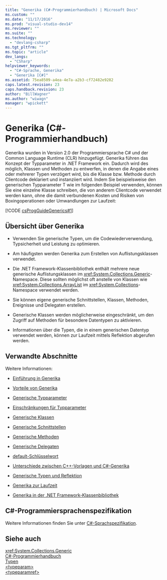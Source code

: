 ```yaml
---
title: "Generika (C#-Programmierhandbuch) | Microsoft Docs"
ms.custom: ""
ms.date: "11/17/2016"
ms.prod: "visual-studio-dev14"
ms.reviewer: ""
ms.suite: ""
ms.technology: 
  - "devlang-csharp"
ms.tgt_pltfrm: ""
ms.topic: "article"
dev_langs: 
  - "CSharp"
helpviewer_keywords: 
  - "C#-Sprache, Generika"
  - "Generika [C#]"
ms.assetid: 75ea8509-a4ea-4e7a-a2b3-cf72482e9282
caps.latest.revision: 23
caps.handback.revision: 23
author: "BillWagner"
ms.author: "wiwagn"
manager: "wpickett"
---
```

# Generika (C#-Programmierhandbuch)
Generika wurden in Version 2.0 der Programmiersprache C\# und der Common Language Runtime \(CLR\) hinzugefügt.  Generika führen das Konzept der Typparameter in .NET Framework ein. Dadurch wird des möglich, Klassen und Methoden zu entwerfen, in denen die Angabe eines oder mehrerer Typen verzögert wird, bis die Klasse bzw. Methode durch Clientcode deklariert und instanziiert wird.  Indem Sie beispielsweise den generischen Typparameter T wie im folgenden Beispiel verwenden, können Sie eine einzelne Klasse schreiben, die von anderem Clientcode verwendet werden kann, ohne die damit verbundenen Kosten und Risiken von Boxingoperationen oder Umwandlungen zur Laufzeit:  
  
 [!CODE [csProgGuideGenerics#1](../CodeSnippet/VS_Snippets_VBCSharp/csProgGuideGenerics#1)]  
  
## Übersicht über Generika  
  
-   Verwenden Sie generische Typen, um die Codewiederverwendung, Typsicherheit und Leistung zu optimieren.  
  
-   Am häufigsten werden Generika zum Erstellen von Auflistungsklassen verwendet.  
  
-   Die .NET Framework\-Klassenbibliothek enthält mehrere neue generische Auflistungsklassen im <xref:System.Collections.Generic>\-Namespace.  Diese sollten möglichst oft anstelle von Klassen wie <xref:System.Collections.ArrayList> im <xref:System.Collections>\-Namespace verwendet werden.  
  
-   Sie können eigene generische Schnittstellen, Klassen, Methoden, Ereignisse und Delegaten erstellen.  
  
-   Generische Klassen werden möglicherweise eingeschränkt, um den Zugriff auf Methoden für besondere Datentypen zu aktivieren.  
  
-   Informationen über die Typen, die in einem generischen Datentyp verwendet werden, können zur Laufzeit mittels Reflektion abgerufen werden.  
  
## Verwandte Abschnitte  
 Weitere Informationen:  
  
-   [Einführung in Generika](../../../csharp/programming-guide/generics/introduction-to-generics.md)  
  
-   [Vorteile von Generika](../../../csharp/programming-guide/generics/benefits-of-generics.md)  
  
-   [Generische Typparameter](../../../csharp/programming-guide/generics/generic-type-parameters.md)  
  
-   [Einschränkungen für Typparameter](../../../csharp/programming-guide/generics/constraints-on-type-parameters.md)  
  
-   [Generische Klassen](../../../csharp/programming-guide/generics/generic-classes.md)  
  
-   [Generische Schnittstellen](../../../csharp/programming-guide/generics/generic-interfaces.md)  
  
-   [Generische Methoden](../../../csharp/programming-guide/generics/generic-methods.md)  
  
-   [Generische Delegaten](../../../csharp/programming-guide/generics/generic-delegates.md)  
  
-   [default\-Schlüsselwort](../../../csharp/programming-guide/generics/default-keyword-in-generic-code.md)  
  
-   [Unterschiede zwischen C\+\+\-Vorlagen und C\#\-Generika](../../../csharp/programming-guide/generics/differences-between-cpp-templates-and-csharp-generics.md)  
  
-   [Generische Typen und Reflektion](../../../csharp/programming-guide/generics/generics-and-reflection.md)  
  
-   [Generika zur Laufzeit](../../../csharp/programming-guide/generics/generics-in-the-run-time.md)  
  
-   [Generika in der .NET Framework\-Klassenbibliothek](../../../csharp/programming-guide/generics/generics-in-the-net-framework-class-library.md)  
  
## C\#\-Programmiersprachenspezifikation  
 Weitere Informationen finden Sie unter [C\#\-Sprachspezifikation](../../../csharp/language-reference/language-specification.md).  
  
## Siehe auch  
 <xref:System.Collections.Generic>   
 [C\#\-Programmierhandbuch](../../../csharp/programming-guide/index.md)   
 [Typen](../../../csharp/programming-guide/types/index.md)   
 [\<typeparam\>](../../../csharp/programming-guide/xmldoc/typeparam.md)   
 [\<typeparamref\>](../../../csharp/programming-guide/xmldoc/typeparamref.md)